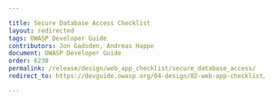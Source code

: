```yaml
---

title: Secure Database Access Checklist
layout: redirected
tags: OWASP Developer Guide
contributors: Jon Gadsden, Andreas Happe
document: OWASP Developer Guide
order: 6230
permalink: /release/design/web_app_checklist/secure_database_access/
redirect_to: https://devguide.owasp.org/04-design/02-web-app-checklist/03-secure-database-access/

---
```

